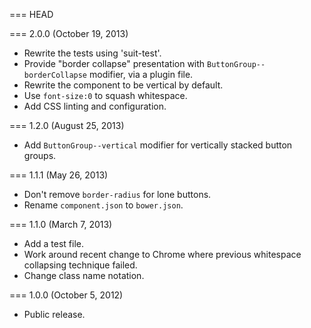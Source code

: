 === HEAD

=== 2.0.0 (October 19, 2013)

* Rewrite the tests using 'suit-test'.
* Provide "border collapse" presentation with `ButtonGroup--borderCollapse` modifier, via a plugin file.
* Rewrite the component to be vertical by default.
* Use `font-size:0` to squash whitespace.
* Add CSS linting and configuration.

=== 1.2.0 (August 25, 2013)

* Add `ButtonGroup--vertical` modifier for vertically stacked button groups.

=== 1.1.1 (May 26, 2013)

* Don't remove `border-radius` for lone buttons.
* Rename `component.json` to `bower.json`.

=== 1.1.0 (March 7, 2013)

* Add a test file.
* Work around recent change to Chrome where previous whitespace collapsing technique failed.
* Change class name notation.

=== 1.0.0 (October 5, 2012)

* Public release.
